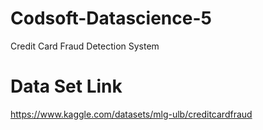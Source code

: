 # Codsoft-Datascience-5
Credit Card Fraud Detection System

# Data Set Link
https://www.kaggle.com/datasets/mlg-ulb/creditcardfraud

